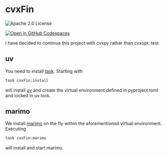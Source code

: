 # cvxFin

![Apache 2.0 License](https://img.shields.io/badge/License-APACHEv2-brightgreen.svg)

[![Open in GitHub Codespaces](https://github.com/codespaces/badge.svg)](https://codespaces.new/tschm/cvxFin)

I have decided to continue this project with cvxpy rather than cvxopt. test

## uv

You need to install [task](https://taskfile.dev).
Starting with

```bash
task cvxFin:install
```

will install [uv](https://github.com/astral-sh/uv) and create
the virtual environment defined in
pyproject.toml and locked in uv.lock.

## marimo

We install [marimo](https://marimo.io) on the fly within the aforementioned
virtual environment. Executing

```bash
task cvxFin:marimo
```

will install and start marimo.
